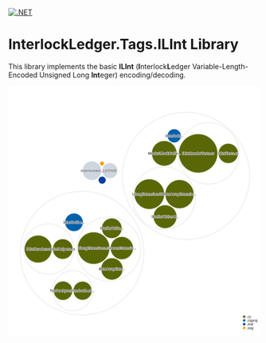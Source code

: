 [![.NET](https://github.com/interlockledger/interlockledger-tags-ilint/actions/workflows/dotnetcore.yml/badge.svg)](https://github.com/interlockledger/interlockledger-tags-ilint/actions/workflows/dotnetcore.yml)

# InterlockLedger.Tags.ILInt Library

This library implements the basic **ILInt** (**I**nterlock**L**edger Variable-Length-Encoded Unsigned Long **Int**eger) encoding/decoding.

![Visualization of the codebase](./diagram.svg)
